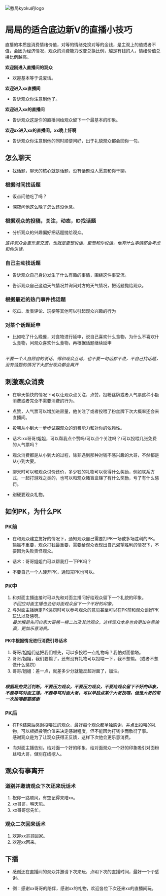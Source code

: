 ![憨局kyoku的logo](kyoku.svg)

# 局局的适合底边新V的直播小技巧

直播的本质是消费情绪价值，对等的情绪兑换对等的金钱，是主观上的值或者不值，会因为经济情况，观众的消费能力改变兑换比例，越是有钱的人，情绪价值兑换比例越高。

**欢迎刚进入直播间的观众**

- 欢迎基本等于说废话。

**欢迎进入xx直播间**

- 告诉观众你注意到他了。

**欢迎进入xx的直播间**

- 告诉观众这是你的直播间给观众留下一个最基本的印象。

**欢迎xx进入xx的直播间，xx晚上好啊**

- 告诉观众你注意到他的同时顺便问好，出于礼貌观众都会回你一句。

## 怎么聊天

- 找话题，聊天的核心就是话题，没有话题没人愿意和你干聊。

### 根据时间找话题

- 饭点问他吃了吗？

- 深夜问他这么晚了怎么还没休息。

### 根据观众的投稿，关注，动态，ID找话题

- 分析观众的兴趣偏好把话题抛给观众。

*这样观众会更乐意交流，也就是更想说话，更想和你说话，他有什么事情都会考虑和你说话。*

### 自己主动找话题

- 告诉观众自己身边发生了什么有趣的事情，围绕这件事交流。

- 告诉观众自己这边天气情况并询问对方的天气情况，把话题抛给观众。

### 根据最近的热门事件找话题

- 吃瓜、发表评论、玩梗等其他可以引起观众兴趣的行为

### 对某个话题延申

- 比如吃了什么晚餐，对食物进行延申，说自己喜欢什么食物，为什么不喜欢什么食物，问观众喜欢什么食物，再根据话题继续延申

<br>*不要一个人自顾自的说话，得和观众互动，也不要一句话都不说，不自己找话题，没有话题的情况下大部分观众都会离开*

## 刺激观众消费

- 在聊天愉快的情况下可以让观众点关注，点赞，投粉丝牌或者人气票这种小额消费或者完全不需要消费的行为。

- 点赞，人气票可以增加进房量，他关注了或者投喂了粉丝牌下次大概率还会来直播间。

- 投喂从小到大一步步试探观众的消费能力和对你的依赖性。

- 话术:xx哥哥/姐姐，可以帮我点个赞吗/可以点个关注吗？/可以投喂几张免费的人气票吗？

- 观众消费都是从小到大的过程，除非遇到那种对钱不感兴趣的大哥，不然都是从小到大要。

- 聊天时可以和观众讨价还价，多少钱的礼物可以获得什么奖励，例如联系方式，一起打游戏之类的，也可以和观众赌盲盒赚了有什么奖励，亏了有什么惩罚。

- 别硬要观众礼物。

## 如何PK，为什么PK

### PK前

- 在和观众建立友好的情况下，通知观众自己需要打PK一场或多场胜利的PK。输赢不重要，观众打钱最重要，需要给观众表现出自己渴望胜利的情况下，不要因为失败责怪观众。

- 话术：哥哥姐姐门可以帮我打一下PK吗？

- 不要自己一个人硬开PK，通知完PK也可以。

### PK中

1. 和对面主播连接时可以先和对面主播问好给观众留下一个礼貌的印象。<br>*不回应对面主播也会给对面观众留下一个不好的印象。*
2. 与对面主播确定PK惩罚时可以参考观众的意见甚至可以在PK前和观众谈好PK玩法以及惩罚。<br>*最优解是先问自家大哥榜一榜二以及其他观众，这样观众本身也会更加在意输赢，更加乐意消费。*

#### PK中根据情况进行消费引导话术

1. 哥哥/姐姐们这把我们领先，可以多投喂一点礼物吗？我怕对面偷塔。
2. 哥哥/姐姐，我们要输了，还有没有礼物可以投喂一下，我不想输。（或者不想做什么惩罚）
3. 哥哥/姐姐：差一点，就差多少分就能反超对面了，加油。

<br>***根据局势灵活判断，不要压力观众，不要压力观众，不要给观众留下不好的印象，不要辱骂对面主播，不要辱骂对面大哥，可以单独点某个大哥投喂，但是大哥的每一次投喂都要感谢***

### PK后

- 在PK结束后感谢投喂过的观众，最好每个观众都单独感谢，并点出投喂的礼物，可以根据投喂价值来决定感谢程度，但不能因为打钱少而敷衍了事。<br>感谢观众是为了让观众获得正反馈，这样下次他会更乐意消费。

- 向对面主播告别，给对面一个好的印象，给对面观众一个好的印象吸引对面粉丝和大哥，但别在线挖人。

## 观众有事离开

### 道别并邀请观众下次还来玩话术

1. 祝你一路顺风，有空记得来陪xx。
2. xx哥哥，明天见。
3. xx哥哥您先忙。

### 观众二次回来话术
1. 欢迎xx哥哥回家。
2. 欢迎xx回来。

## 下播

- 感谢还在直播间的观众并邀请下次来玩，点明下次的直播时间，最好一个个感谢。

- 例：感谢xx哥哥的陪伴，感谢xx的礼物，欢迎各位下次还来xx的直播间玩。
